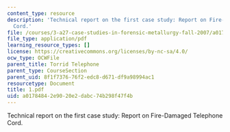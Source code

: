 ```yaml
---
content_type: resource
description: 'Technical report on the first case study: Report on Fire-Damaged Telephone
  Cord.'
file: /courses/3-a27-case-studies-in-forensic-metallurgy-fall-2007/a01784842e9020e2dabc74b298f47f4b_1.pdf
file_type: application/pdf
learning_resource_types: []
license: https://creativecommons.org/licenses/by-nc-sa/4.0/
ocw_type: OCWFile
parent_title: Torrid Telephone
parent_type: CourseSection
parent_uid: 8f1f7376-76f2-edc8-d671-df9a98994ac1
resourcetype: Document
title: 1.pdf
uid: a0178484-2e90-20e2-dabc-74b298f47f4b
---
```

Technical report on the first case study: Report on Fire-Damaged Telephone Cord.